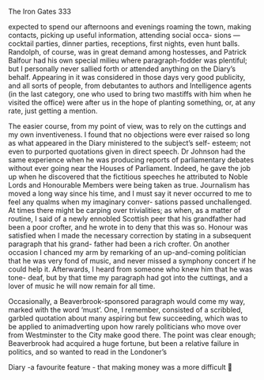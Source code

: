The Iron Gates 333

expected to spend our afternoons and evenings roaming the town,
making contacts, picking up useful information, attending social occa-
sions — cocktail parties, dinner parties, receptions, first nights, even hunt
balls. Randolph, of course, was in great demand among hostesses, and
Patrick Balfour had his own special milieu where paragraph-fodder was
plentiful; but I personally never sallied forth or attended anything on
the Diary’s behalf. Appearing in it was considered in those days very
good publicity, and all sorts of people, from debutantes to authors and
Intelligence agents (in the last category, one who used to bring two
mastiffs with him when he visited the office) were after us in the hope of
planting something, or, at any rate, just getting a mention.

The easier course, from my point of view, was to rely on the cuttings
and my own inventiveness. I found that no objections were ever raised
so long as what appeared in the Diary ministered to the subject’s self-
esteem; not even to purported quotations given in direct speech. Dr
Johnson had the same experience when he was producing reports of
parliamentary debates without ever going near the Houses of Parliament.
Indeed, he gave the job up when he discovered that the fictitious speeches
he attributed to Noble Lords and Honourable Members were being taken
as true. Journalism has moved a long way since his time, and I must say
it never occurred to me to feel any qualms when my imaginary conver-
sations passed unchallenged. At times there might be carping over
trivialities; as when, as a matter of routine, I said of a newly ennobled
Scottish peer that his grandfather had been a poor crofter, and he wrote
in to deny that this was so. Honour was satisfied when I made the
necessary correction by stating in a subsequent paragraph that his grand-
father had been a rich crofter. On another occasion I chanced my arm
by remarking of an up-and-coming politician that he was very fond of
music, and never missed a symphony concert if he could help it.
Afterwards, I heard from someone who knew him that he was tone-
deaf, but by that time my paragraph had got into the cuttings, and a
lover of music he will now remain for all time.

Occasionally, a Beaverbrook-sponsored paragraph would come my
way, marked with the word ‘must’. One, I remember, consisted of a
scribbled, garbled quotation about many aspiring but few succeeding,
which was to be applied to animadverting upon how rarely politicians
who move over from Westminster to the City make good there. The
point was clear enough; Beaverbrook had acquired a huge fortune, but
been a relative failure in politics, and so wanted to read in the Londoner’s

Diary -a favourite feature - that making money was a more difficult
